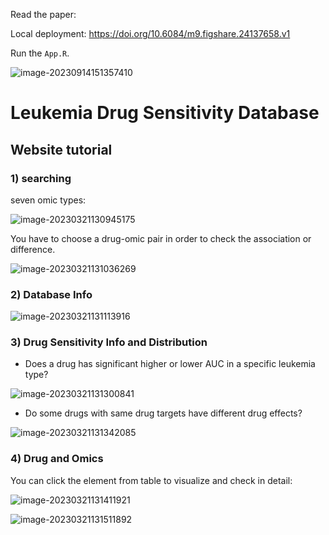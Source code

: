 Read the paper:



Local deployment: https://doi.org/10.6084/m9.figshare.24137658.v1

Run the `App.R`.

![image-20230914151357410](图片/image-20230914151357410.png)



# Leukemia Drug Sensitivity Database

## Website tutorial

### 1) searching

seven omic types:

![image-20230321130945175](图片/image-20230321130945175.png)



You have to choose a drug-omic pair in order to check the association or difference.

![image-20230321131036269](图片/image-20230321131036269.png)

### 2) Database Info 

![image-20230321131113916](图片/image-20230321131113916.png)



### 3) Drug Sensitivity Info and Distribution

- Does a drug has significant higher or lower AUC in a specific leukemia type?

![image-20230321131300841](图片/image-20230321131300841.png)

- Do some drugs with same drug targets have different drug effects?

![image-20230321131342085](图片/image-20230321131342085.png)



### 4) Drug and Omics

You can click the element from table to visualize and check in detail:

![image-20230321131411921](图片/image-20230321131411921.png)



![image-20230321131511892](图片/image-20230321131511892.png)



